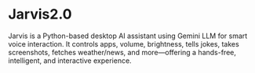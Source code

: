 # Jarvis2.0
Jarvis is a Python-based desktop AI assistant using Gemini LLM for smart voice interaction. It controls apps, volume, brightness, tells jokes, takes screenshots, fetches weather/news, and more—offering a hands-free, intelligent, and interactive experience.
